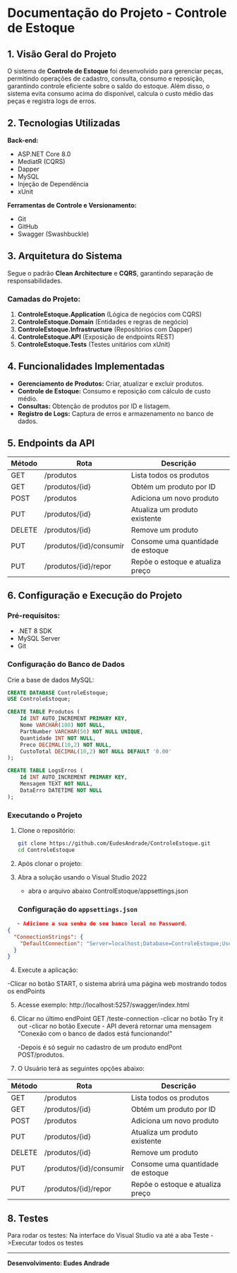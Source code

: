 # Documentação do Projeto - Controle de Estoque

## 1. Visão Geral do Projeto
O sistema de **Controle de Estoque** foi desenvolvido para gerenciar peças, permitindo operações de cadastro, consulta, consumo e reposição, garantindo controle eficiente sobre o saldo do estoque. Além disso, o sistema evita consumo acima do disponível, calcula o custo médio das peças e registra logs de erros.

## 2. Tecnologias Utilizadas
**Back-end:**
- ASP.NET Core 8.0
- MediatR (CQRS)
- Dapper
- MySQL
- Injeção de Dependência
- xUnit

**Ferramentas de Controle e Versionamento:**
- Git
- GitHub
- Swagger (Swashbuckle)

## 3. Arquitetura do Sistema
Segue o padrão **Clean Architecture** e **CQRS**, garantindo separação de responsabilidades.

### Camadas do Projeto:
1. **ControleEstoque.Application** (Lógica de negócios com CQRS)
2. **ControleEstoque.Domain** (Entidades e regras de negócio)
3. **ControleEstoque.Infrastructure** (Repositórios com Dapper)
4. **ControleEstoque.API** (Exposição de endpoints REST)
5. **ControleEstoque.Tests** (Testes unitários com xUnit)

## 4. Funcionalidades Implementadas
- **Gerenciamento de Produtos:** Criar, atualizar e excluir produtos.
- **Controle de Estoque:** Consumo e reposição com cálculo de custo médio.
- **Consultas:** Obtenção de produtos por ID e listagem.
- **Registro de Logs:** Captura de erros e armazenamento no banco de dados.

## 5. Endpoints da API


| Método | Rota                           | Descrição                          |
|--------|--------------------------------|------------------------------------|
| GET    | /produtos                      | Lista todos os produtos            |
| GET    | /produtos/{id}                 | Obtém um produto por ID            |
| POST   | /produtos                      | Adiciona um novo produto           |
| PUT    | /produtos/{id}                 | Atualiza um produto existente      |
| DELETE | /produtos/{id}                 | Remove um produto                  |
| PUT    | /produtos/{id}/consumir        | Consome uma quantidade de estoque  |
| PUT    | /produtos/{id}/repor           | Repõe o estoque e atualiza preço   |

## 6. Configuração e Execução do Projeto

### Pré-requisitos:
- .NET 8 SDK
- MySQL Server
- Git

### Configuração do Banco de Dados
Crie a base de dados MySQL:

```sql
CREATE DATABASE ControleEstoque;
USE ControleEstoque;

CREATE TABLE Produtos (
    Id INT AUTO_INCREMENT PRIMARY KEY,
    Nome VARCHAR(100) NOT NULL,
    PartNumber VARCHAR(50) NOT NULL UNIQUE,
    Quantidade INT NOT NULL,
    Preco DECIMAL(10,2) NOT NULL,
    CustoTotal DECIMAL(10,2) NOT NULL DEFAULT '0.00'
);

CREATE TABLE LogsErros (
    Id INT AUTO_INCREMENT PRIMARY KEY,
    Mensagem TEXT NOT NULL,
    DataErro DATETIME NOT NULL
);
```

### Executando o Projeto
1. Clone o repositório:

   ```bash
   git clone https://github.com/EudesAndrade/ControleEstoque.git
   cd ControleEstoque
   ```

2. Após clonar o projeto:

3. Abra a solução usando o Visual Studio 2022
   - abra o arquivo abaixo ControlEstoque/appsettings.json
   ### Configuração do `appsettings.json`
```json
   - Adicione a sua senha do seu banco local no Password.
{
  "ConnectionStrings": {
    "DefaultConnection": "Server=localhost;Database=ControleEstoque;User=root;Password=suasenha;"
  }
}
```
4. Execute a aplicação:

  -Clicar no botão START, o sistema abrirá uma página web mostrando todos os endPoints

5. Acesse exemplo: http://localhost:5257/swagger/index.html

6. Clicar no último endPoint GET /teste-connection
   -clicar no botão Try it out
      -clicar no botão Execute
         - API deverá retornar uma mensagem "Conexão com o banco de dados está funcionando!"

   -Depois é só seguir no cadastro de um produto endPont POST/produtos.

7. O Usuário terá as seguintes opções abaixo:
   
| Método | Rota                           | Descrição                          |
|--------|--------------------------------|------------------------------------|
| GET    | /produtos                      | Lista todos os produtos            |
| GET    | /produtos/{id}                 | Obtém um produto por ID            |
| POST   | /produtos                      | Adiciona um novo produto           |
| PUT    | /produtos/{id}                 | Atualiza um produto existente      |
| DELETE | /produtos/{id}                 | Remove um produto                  |
| PUT    | /produtos/{id}/consumir        | Consome uma quantidade de estoque  |
| PUT    | /produtos/{id}/repor           | Repõe o estoque e atualiza preço   |

## 8. Testes
Para rodar os testes:
Na interface do Visual Studio va até a aba Teste ->Executar todos os testes

---

**Desenvolvimento: Eudes Andrade**  

